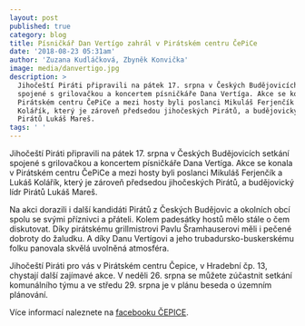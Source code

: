 ```yaml
---
layout: post
published: true
category: blog
title: Písničkář Dan Vertígo zahrál v Pirátském centru ČePiCe
date: '2018-08-23 05:31am'
author: 'Zuzana Kudláčková, Zbyněk Konvička'
image: media/danvertigo.jpg
description: >
  Jihočeští Piráti připravili na pátek 17. srpna v Českých Budějovicích setkání
  spojené s grilovačkou a koncertem písničkáře Dana Vertíga. Akce se konala v
  Pirátském centru ČePiCe a mezi hosty byli poslanci Mikuláš Ferjenčík a Lukáš
  Kolářík, který je zároveň předsedou jihočeských Pirátů, a budějovický lídr
  Pirátů Lukáš Mareš.
tags: ' '
---
```

Jihočeští Piráti připravili na pátek 17. srpna v Českých Budějovicích setkání spojené s grilovačkou a koncertem písničkáře Dana Vertíga. Akce se konala v Pirátském centru ČePiCe a mezi hosty byli poslanci Mikuláš Ferjenčík a Lukáš Kolářík, který je zároveň předsedou jihočeských Pirátů, a budějovický lídr Pirátů Lukáš Mareš.

Na akci dorazili i další kandidáti Pirátů z Českých Budějovic a okolních obcí spolu se svými příznivci a přáteli. Kolem padesátky hostů mělo stále o čem diskutovat. Díky pirátskému grillmistrovi Pavlu Šramhauserovi měli i pečené dobroty do žaludku. A díky Danu Vertígovi a jeho trubadursko-buskerskému folku panovala skvělá uvolněná atmosféra.

Jihočeští Piráti pro vás v Pirátském centru Čepice, v Hradební čp. 13, chystají další zajímavé akce. V neděli 26. srpna se můžete zúčastnit setkání komunálního týmu a ve středu 29. srpna je v plánu beseda o územním plánování.

Více informací naleznete na [facebooku ČEPICE](https://www.facebook.com/cepiceCB/).
